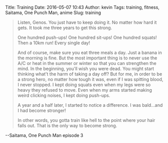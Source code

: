 Title: Training
Date: 2016-05-07 10:43
Author: kevin
Tags: training, fitness, Saitama, One Punch Man, anime
Slug: training

> Listen, Genos. You just have to keep doing it. No matter how hard it gets. It took me three years to get this strong.
>
> One hundred push-ups! One hundred sit-ups! One hundred squats! Then a 10km run! Every single day!
>
> And of course, make sure you eat three meals a day. Just a banana in the morning is fine. But the most important thing is to never use the A/C or heat in the summer or winter so that you can strengthen the mind. In the beginning, you'll wish you were dead. You might start thinking what't the harm of taking a day off? But for me, in order to be a strong hero, no matter how tough it was, even if I was spitting blood, I never stopped. I kept doing squats even when my legs were so heavy they refused to move. Even when my arms started making weird clicking noises, I kept doing push-ups.
>
> A year and a half later, I started to notice a difference. I was bald...and I had become stronger!
>
> In other words, you gotta train like hell to the point where your hair falls out. That is the only way to become strong.

--Saitama, One Punch Man episode 3